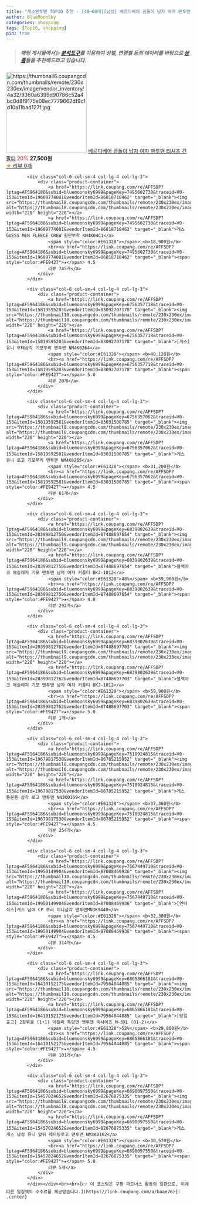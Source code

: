 ```yaml
---
title: "게스맨투맨 TOP10 추천 - [40~60대][남성] 베르디베어 곰돌이 남자 여자 맨투맨 티셔츠 긴팔티"
author: BlueMoonSky
categories: shopping
tags: [Top10, shopping]
pin: true
---
```


> ##### 해당 게시물에서는 [**분석도구**](https://itemscout.io/)를 이용하여 **성별**, **연령별** 등의 데이터를 바탕으로 [**상품**](https://link.coupang.com/a/baae76)들을 추천해드리고 있습니다.
<div class="container"><div class="row">
            <div class="col-6 col-sm-4 col-lg-4 col-lg-3">
                <div class="product-container">
                    <a href="https://link.coupang.com/re/AFFSDP?lptag=AF5964186&subid=bluemoonsky6999&pageKey=7685496577&traceid=V0-153&itemId=20537573993&vendorItemId=87614251189" target="_blank"><img src="https://thumbnail6.coupangcdn.com/thumbnails/remote/230x230ex/image/vendor_inventory/4a32/9360a6399d90786c52a4bc0d8f9175e08ec7779662df9c1d10a11bad127f.jpg" alt="https://thumbnail6.coupangcdn.com/thumbnails/remote/230x230ex/image/vendor_inventory/4a32/9360a6399d90786c52a4bc0d8f9175e08ec7779662df9c1d10a11bad127f.jpg" width="220" height="220"></a>
                    <a href="https://link.coupang.com/re/AFFSDP?lptag=AF5964186&subid=bluemoonsky6999&pageKey=7685496577&traceid=V0-153&itemId=20537573993&vendorItemId=87614251189" target="_blank">베르디베어 곰돌이 남자 여자 맨투맨 티셔츠 긴팔티</a>
                    <span style="color:#E61328">20%</span> <b>27,500원</b>
                    <br><a href="https://link.coupang.com/re/AFFSDP?lptag=AF5964186&subid=bluemoonsky6999&pageKey=7685496577&traceid=V0-153&itemId=20537573993&vendorItemId=87614251189" target="_blank"><span style="color:#FE9427">★</span> 
                    리뷰 0개</a>
                </div>
            </div>
            
            <div class="col-6 col-sm-4 col-lg-4 col-lg-3">
                <div class="product-container">
                    <a href="https://link.coupang.com/re/AFFSDP?lptag=AF5964186&subid=bluemoonsky6999&pageKey=7495602730&traceid=V0-153&itemId=19609774081&vendorItemId=86818718462" target="_blank"><img src="https://thumbnail8.coupangcdn.com/thumbnails/remote/230x230ex/image/vendor_inventory/60a8/a9b3f79615478dd3d5b1a4664ccb4db59199f471db9235b73d6b2bcc1cbf.jpg" alt="https://thumbnail8.coupangcdn.com/thumbnails/remote/230x230ex/image/vendor_inventory/60a8/a9b3f79615478dd3d5b1a4664ccb4db59199f471db9235b73d6b2bcc1cbf.jpg" width="220" height="220"></a>
                    <a href="https://link.coupang.com/re/AFFSDP?lptag=AF5964186&subid=bluemoonsky6999&pageKey=7495602730&traceid=V0-153&itemId=19609774081&vendorItemId=86818718462" target="_blank">게스 GUESS MEN FLEECE CREW 원단부착 KM4K04C1</a>
                    <span style="color:#E61328"></span> <b>18,900원</b>
                    <br><a href="https://link.coupang.com/re/AFFSDP?lptag=AF5964186&subid=bluemoonsky6999&pageKey=7495602730&traceid=V0-153&itemId=19609774081&vendorItemId=86818718462" target="_blank"><span style="color:#FE9427">★</span> 4.5
                    리뷰 745개</a>
                </div>
            </div>
            
            <div class="col-6 col-sm-4 col-lg-4 col-lg-3">
                <div class="product-container">
                    <a href="https://link.coupang.com/re/AFFSDP?lptag=AF5964186&subid=bluemoonsky6999&pageKey=6756357718&traceid=V0-153&itemId=15819595203&vendorItemId=83092707178" target="_blank"><img src="https://thumbnail10.coupangcdn.com/thumbnails/remote/230x230ex/image/vendor_inventory/a18c/5bcb550b06c61383e5512e35d2f91452e9ffb3db9d6ec53250f68dd35a88.jpg" alt="https://thumbnail10.coupangcdn.com/thumbnails/remote/230x230ex/image/vendor_inventory/a18c/5bcb550b06c61383e5512e35d2f91452e9ffb3db9d6ec53250f68dd35a88.jpg" width="220" height="220"></a>
                    <a href="https://link.coupang.com/re/AFFSDP?lptag=AF5964186&subid=bluemoonsky6999&pageKey=6756357718&traceid=V0-153&itemId=15819595203&vendorItemId=83092707178" target="_blank">[게스] 유니 무테삼각 기모쭈리 맨투맨 NM4K0264</a>
                    <span style="color:#E61328"></span> <b>40,120원</b>
                    <br><a href="https://link.coupang.com/re/AFFSDP?lptag=AF5964186&subid=bluemoonsky6999&pageKey=6756357718&traceid=V0-153&itemId=15819595203&vendorItemId=83092707178" target="_blank"><span style="color:#FE9427">★</span> 5.0
                    리뷰 20개</a>
                </div>
            </div>
            
            <div class="col-6 col-sm-4 col-lg-4 col-lg-3">
                <div class="product-container">
                    <a href="https://link.coupang.com/re/AFFSDP?lptag=AF5964186&subid=bluemoonsky6999&pageKey=6756357062&traceid=V0-153&itemId=15819592581&vendorItemId=83031500785" target="_blank"><img src="https://thumbnail8.coupangcdn.com/thumbnails/remote/230x230ex/image/vendor_inventory/7cd7/e5da63ced217b40a76cd8cfc9052792f149c94523d3f8d64d8257f5ff05a.jpg" alt="https://thumbnail8.coupangcdn.com/thumbnails/remote/230x230ex/image/vendor_inventory/7cd7/e5da63ced217b40a76cd8cfc9052792f149c94523d3f8d64d8257f5ff05a.jpg" width="220" height="220"></a>
                    <a href="https://link.coupang.com/re/AFFSDP?lptag=AF5964186&subid=bluemoonsky6999&pageKey=6756357062&traceid=V0-153&itemId=15819592581&vendorItemId=83031500785" target="_blank">게스 유니 로고 기모쭈리 맨투맨 NM4K0265</a>
                    <span style="color:#E61328"></span> <b>31,200원</b>
                    <br><a href="https://link.coupang.com/re/AFFSDP?lptag=AF5964186&subid=bluemoonsky6999&pageKey=6756357062&traceid=V0-153&itemId=15819592581&vendorItemId=83031500785" target="_blank"><span style="color:#FE9427">★</span> 4.5
                    리뷰 61개</a>
                </div>
            </div>
            
            <div class="col-6 col-sm-4 col-lg-4 col-lg-3">
                <div class="product-container">
                    <a href="https://link.coupang.com/re/AFFSDP?lptag=AF5964186&subid=bluemoonsky6999&pageKey=6839802639&traceid=V0-153&itemId=20399812750&vendorItemId=87488697654" target="_blank"><img src="https://thumbnail9.coupangcdn.com/thumbnails/remote/230x230ex/image/vendor_inventory/4ead/1e48ac2b2d84ac17dc9088df2e5217adb02c481d589846c6d5c8432b7eaa.jpg" alt="https://thumbnail9.coupangcdn.com/thumbnails/remote/230x230ex/image/vendor_inventory/4ead/1e48ac2b2d84ac17dc9088df2e5217adb02c481d589846c6d5c8432b7eaa.jpg" width="220" height="220"></a>
                    <a href="https://link.coupang.com/re/AFFSDP?lptag=AF5964186&subid=bluemoonsky6999&pageKey=6839802639&traceid=V0-153&itemId=20399812750&vendorItemId=87488697654" target="_blank">블랙야크 애슬레저 기모 맨투맨 남자 여자 커플티 BKJ-1012</a>
                    <span style="color:#E61328">48%</span> <b>59,900원</b>
                    <br><a href="https://link.coupang.com/re/AFFSDP?lptag=AF5964186&subid=bluemoonsky6999&pageKey=6839802639&traceid=V0-153&itemId=20399812750&vendorItemId=87488697654" target="_blank"><span style="color:#FE9427">★</span> 4.0
                    리뷰 292개</a>
                </div>
            </div>
            
            <div class="col-6 col-sm-4 col-lg-4 col-lg-3">
                <div class="product-container">
                    <a href="https://link.coupang.com/re/AFFSDP?lptag=AF5964186&subid=bluemoonsky6999&pageKey=6839802639&traceid=V0-153&itemId=20399812762&vendorItemId=87488697703" target="_blank"><img src="https://thumbnail9.coupangcdn.com/thumbnails/remote/230x230ex/image/vendor_inventory/c138/256a87d055f6986984aae106bb4af6656b03e588546a28e6622b4f3d3868.jpg" alt="https://thumbnail9.coupangcdn.com/thumbnails/remote/230x230ex/image/vendor_inventory/c138/256a87d055f6986984aae106bb4af6656b03e588546a28e6622b4f3d3868.jpg" width="220" height="220"></a>
                    <a href="https://link.coupang.com/re/AFFSDP?lptag=AF5964186&subid=bluemoonsky6999&pageKey=6839802639&traceid=V0-153&itemId=20399812762&vendorItemId=87488697703" target="_blank">블랙야크 애슬레저 기모 맨투맨 남자 여자 커플티 BKJ-1012</a>
                    <span style="color:#E61328"></span> <b>59,900원</b>
                    <br><a href="https://link.coupang.com/re/AFFSDP?lptag=AF5964186&subid=bluemoonsky6999&pageKey=6839802639&traceid=V0-153&itemId=20399812762&vendorItemId=87488697703" target="_blank"><span style="color:#FE9427">★</span> 5.0
                    리뷰 1개</a>
                </div>
            </div>
            
            <div class="col-6 col-sm-4 col-lg-4 col-lg-3">
                <div class="product-container">
                    <a href="https://link.coupang.com/re/AFFSDP?lptag=AF5964186&subid=bluemoonsky6999&pageKey=7510924815&traceid=V0-153&itemId=19679817530&vendorItemId=86785215952" target="_blank"><img src="https://thumbnail6.coupangcdn.com/thumbnails/remote/230x230ex/image/vendor_inventory/e1e1/21ce89ac16fd50274aa5ec3f69c2b4901686725c9ca5894bf5803191c94a.jpg" alt="https://thumbnail6.coupangcdn.com/thumbnails/remote/230x230ex/image/vendor_inventory/e1e1/21ce89ac16fd50274aa5ec3f69c2b4901686725c9ca5894bf5803191c94a.jpg" width="220" height="220"></a>
                    <a href="https://link.coupang.com/re/AFFSDP?lptag=AF5964186&subid=bluemoonsky6999&pageKey=7510924815&traceid=V0-153&itemId=19679817530&vendorItemId=86785215952" target="_blank">게스 톤온톤 삼각 로고 맨투맨 NN3K0169</a>
                    <span style="color:#E61328"></span> <b>37,360원</b>
                    <br><a href="https://link.coupang.com/re/AFFSDP?lptag=AF5964186&subid=bluemoonsky6999&pageKey=7510924815&traceid=V0-153&itemId=19679817530&vendorItemId=86785215952" target="_blank"><span style="color:#FE9427">★</span> 4.5
                    리뷰 254개</a>
                </div>
            </div>
            
            <div class="col-6 col-sm-4 col-lg-4 col-lg-3">
                <div class="product-container">
                    <a href="https://link.coupang.com/re/AFFSDP?lptag=AF5964186&subid=bluemoonsky6999&pageKey=7567449710&traceid=V0-153&itemId=19950149904&vendorItemId=87088469936" target="_blank"><img src="https://thumbnail10.coupangcdn.com/thumbnails/remote/230x230ex/image/vendor_inventory/c391/9862fd0711c64f9c59fba3fec5ed7282f1b7b2f5e0960a25a0d7ce5c839b.jpg" alt="https://thumbnail10.coupangcdn.com/thumbnails/remote/230x230ex/image/vendor_inventory/c391/9862fd0711c64f9c59fba3fec5ed7282f1b7b2f5e0960a25a0d7ce5c839b.jpg" width="220" height="220"></a>
                    <a href="https://link.coupang.com/re/AFFSDP?lptag=AF5964186&subid=bluemoonsky6999&pageKey=7567449710&traceid=V0-153&itemId=19950149904&vendorItemId=87088469936" target="_blank">[엔터식스]게스 남여 CP 쭈리 미니삼각 맨투맨MN3K9440</a>
                    <span style="color:#E61328"></span> <b>32,300원</b>
                    <br><a href="https://link.coupang.com/re/AFFSDP?lptag=AF5964186&subid=bluemoonsky6999&pageKey=7567449710&traceid=V0-153&itemId=19950149904&vendorItemId=87088469936" target="_blank"><span style="color:#FE9427">★</span> 4.5
                    리뷰 314개</a>
                </div>
            </div>
            
            <div class="col-6 col-sm-4 col-lg-4 col-lg-3">
                <div class="product-container">
                    <a href="https://link.coupang.com/re/AFFSDP?lptag=AF5964186&subid=bluemoonsky6999&pageKey=6865866181&traceid=V0-153&itemId=16410152175&vendorItemId=79564044085" target="_blank"><img src="https://thumbnail10.coupangcdn.com/thumbnails/remote/230x230ex/image/vendor_inventory/392b/5778fc135760f5570bf946040c153cc0833650c65e4287f5f8c58026f22f.png" alt="https://thumbnail10.coupangcdn.com/thumbnails/remote/230x230ex/image/vendor_inventory/392b/5778fc135760f5570bf946040c153cc0833650c65e4287f5f8c58026f22f.png" width="220" height="220"></a>
                    <a href="https://link.coupang.com/re/AFFSDP?lptag=AF5964186&subid=bluemoonsky6999&pageKey=6865866181&traceid=V0-153&itemId=16410152175&vendorItemId=79564044085" target="_blank">[당일출고] 2장묶음 (1+1) 데일리 특양면 맨투맨 빅사이즈 M-3XL (81-2)</a>
                    <span style="color:#E61328">52%</span> <b>29,800원</b>
                    <br><a href="https://link.coupang.com/re/AFFSDP?lptag=AF5964186&subid=bluemoonsky6999&pageKey=6865866181&traceid=V0-153&itemId=16410152175&vendorItemId=79564044085" target="_blank"><span style="color:#FE9427">★</span> 4.5
                    리뷰 101개</a>
                </div>
            </div>
            
            <div class="col-6 col-sm-4 col-lg-4 col-lg-3">
                <div class="product-container">
                    <a href="https://link.coupang.com/re/AFFSDP?lptag=AF5964186&subid=bluemoonsky6999&pageKey=6690097550&traceid=V0-153&itemId=15457024652&vendorItemId=82676875335" target="_blank"><img src="https://thumbnail8.coupangcdn.com/thumbnails/remote/230x230ex/image/vendor_inventory/7b2b/6b1751b5ec14d06a0146543bbbb982dac9919a8cc4c0b22e1c0691a1f298.jpg" alt="https://thumbnail8.coupangcdn.com/thumbnails/remote/230x230ex/image/vendor_inventory/7b2b/6b1751b5ec14d06a0146543bbbb982dac9919a8cc4c0b22e1c0691a1f298.jpg" width="220" height="220"></a>
                    <a href="https://link.coupang.com/re/AFFSDP?lptag=AF5964186&subid=bluemoonsky6999&pageKey=6690097550&traceid=V0-153&itemId=15457024652&vendorItemId=82676875335" target="_blank">게스 게스 남성 유니 앞뒤 레터링로고 맨투맨 NM3K0162</a>
                    <span style="color:#E61328"></span> <b>30,570원</b>
                    <br><a href="https://link.coupang.com/re/AFFSDP?lptag=AF5964186&subid=bluemoonsky6999&pageKey=6690097550&traceid=V0-153&itemId=15457024652&vendorItemId=82676875335" target="_blank"><span style="color:#FE9427">★</span> 5.0
                    리뷰 5개</a>
                </div>
            </div>
            </div></div><br><br>[👉 이 포스팅은 쿠팡 파트너스 활동의 일환으로, 이에 따른 일정액의 수수료를 제공받습니다.](https://link.coupang.com/a/baae76){: .center}